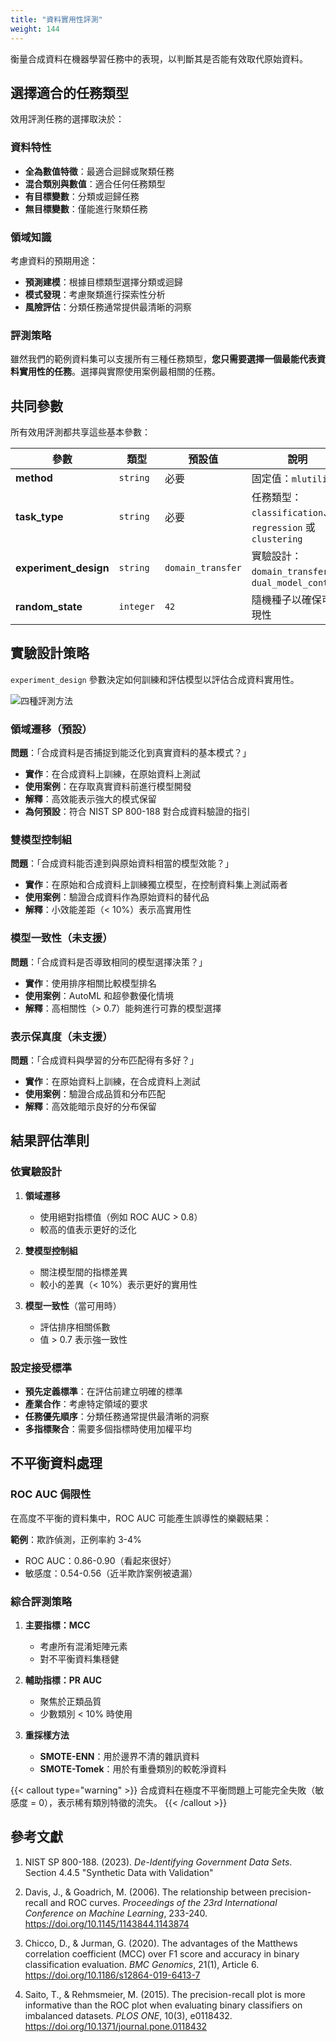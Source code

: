 ```yaml
---
title: "資料實用性評測"
weight: 144
---
```


衡量合成資料在機器學習任務中的表現，以判斷其是否能有效取代原始資料。

## 選擇適合的任務類型

效用評測任務的選擇取決於：

### 資料特性
- **全為數值特徵**：最適合迴歸或聚類任務
- **混合類別與數值**：適合任何任務類型
- **有目標變數**：分類或迴歸任務
- **無目標變數**：僅能進行聚類任務

### 領域知識
考慮資料的預期用途：
- **預測建模**：根據目標類型選擇分類或迴歸
- **模式發現**：考慮聚類進行探索性分析
- **風險評估**：分類任務通常提供最清晰的洞察

### 評測策略
雖然我們的範例資料集可以支援所有三種任務類型，**您只需要選擇一個最能代表資料實用性的任務**。選擇與實際使用案例最相關的任務。

## 共同參數

所有效用評測都共享這些基本參數：

| 參數 | 類型 | 預設值 | 說明 |
|-----|------|--------|------|
| **method** | `string` | 必要 | 固定值：`mlutility` |
| **task_type** | `string` | 必要 | 任務類型：`classification`、`regression` 或 `clustering` |
| **experiment_design** | `string` | `domain_transfer` | 實驗設計：`domain_transfer` 或 `dual_model_control` |
| **random_state** | `integer` | `42` | 隨機種子以確保可重現性 |

## 實驗設計策略

`experiment_design` 參數決定如何訓練和評估模型以評估合成資料實用性。

![四種評測方法](/images/four_evaluation_methods.zh-tw.png)

### 領域遷移（預設）

**問題**：「合成資料是否捕捉到能泛化到真實資料的基本模式？」

- **實作**：在合成資料上訓練，在原始資料上測試
- **使用案例**：在存取真實資料前進行模型開發
- **解釋**：高效能表示強大的模式保留
- **為何預設**：符合 NIST SP 800-188 對合成資料驗證的指引

### 雙模型控制組

**問題**：「合成資料能否達到與原始資料相當的模型效能？」

- **實作**：在原始和合成資料上訓練獨立模型，在控制資料集上測試兩者
- **使用案例**：驗證合成資料作為原始資料的替代品
- **解釋**：小效能差距（< 10%）表示高實用性

### 模型一致性（未支援）

**問題**：「合成資料是否導致相同的模型選擇決策？」

- **實作**：使用排序相關比較模型排名
- **使用案例**：AutoML 和超參數優化情境
- **解釋**：高相關性（> 0.7）能夠進行可靠的模型選擇

### 表示保真度（未支援）

**問題**：「合成資料與學習的分布匹配得有多好？」

- **實作**：在原始資料上訓練，在合成資料上測試
- **使用案例**：驗證合成品質和分布匹配
- **解釋**：高效能暗示良好的分布保留

## 結果評估準則

### 依實驗設計

1. **領域遷移**
   - 使用絕對指標值（例如 ROC AUC > 0.8）
   - 較高的值表示更好的泛化

2. **雙模型控制組**
   - 關注模型間的指標差異
   - 較小的差異（< 10%）表示更好的實用性

3. **模型一致性**（當可用時）
   - 評估排序相關係數
   - 值 > 0.7 表示強一致性

### 設定接受標準

- **預先定義標準**：在評估前建立明確的標準
- **產業合作**：考慮特定領域的要求
- **任務優先順序**：分類任務通常提供最清晰的洞察
- **多指標聚合**：需要多個指標時使用加權平均

## 不平衡資料處理

### ROC AUC 侷限性

在高度不平衡的資料集中，ROC AUC 可能產生誤導性的樂觀結果：

**範例**：欺詐偵測，正例率約 3-4%
- ROC AUC：0.86-0.90（看起來很好）
- 敏感度：0.54-0.56（近半欺詐案例被遺漏）

### 綜合評測策略

1. **主要指標：MCC**
   - 考慮所有混淆矩陣元素
   - 對不平衡資料集穩健

2. **輔助指標：PR AUC**
   - 聚焦於正類品質
   - 少數類別 < 10% 時使用

3. **重採樣方法**
   - **SMOTE-ENN**：用於邊界不清的雜訊資料
   - **SMOTE-Tomek**：用於有重疊類別的較乾淨資料

{{< callout type="warning" >}}
合成資料在極度不平衡問題上可能完全失敗（敏感度 = 0），表示稀有類別特徵的流失。
{{< /callout >}}

## 參考文獻

1. NIST SP 800-188. (2023). *De-Identifying Government Data Sets*. Section 4.4.5 "Synthetic Data with Validation"

2. Davis, J., & Goadrich, M. (2006). The relationship between precision-recall and ROC curves. *Proceedings of the 23rd International Conference on Machine Learning*, 233-240. https://doi.org/10.1145/1143844.1143874

3. Chicco, D., & Jurman, G. (2020). The advantages of the Matthews correlation coefficient (MCC) over F1 score and accuracy in binary classification evaluation. *BMC Genomics*, 21(1), Article 6. https://doi.org/10.1186/s12864-019-6413-7

4. Saito, T., & Rehmsmeier, M. (2015). The precision-recall plot is more informative than the ROC plot when evaluating binary classifiers on imbalanced datasets. *PLOS ONE*, 10(3), e0118432. https://doi.org/10.1371/journal.pone.0118432